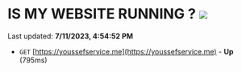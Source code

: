 # IS MY WEBSITE RUNNING ? [![](https://img.shields.io/static/v1?label=Sponsor&message=%E2%9D%A4&logo=GitHub&color=%23fe8e86)](https://github.com/sponsors/<username>)

Last updated: **7/11/2023, 4:54:52 PM**

- `GET` [https://youssefservice.me](https://youssefservice.me) - **Up** (795ms)

